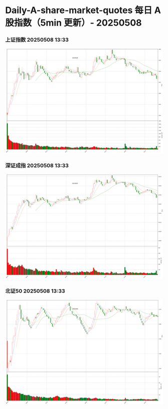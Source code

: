 
# Daily-A-share-market-quotes 每日 A 股指数（5min 更新）- 20250508

### 上证指数 20250508 13:33
![](./fig/2025/5/20250508-sh000001.png)

### 深证成指 20250508 13:33
![](./fig/2025/5/20250508-sz399001.png)

### 北证50 20250508 13:33
![](./fig/2025/5/20250508-bj899050.png)
